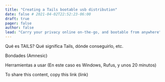 ```yaml
---
title: "Creating a Tails bootable usb distribution"
date: false # 2021-04-02T22:52:23-06:00
draft: true
pager: false
author: false
lead: "Carry your privacy online on-the-go, and bootable from anywhere"
---
```


Qué es TAILS? Qué significa Tails, dónde conseguirlo, etc.

Bondades (Amnesic)

Herramientas a usar (En este caso es Windows, Rufus, y unos 20 minutos)


To share this content, copy this link (link)